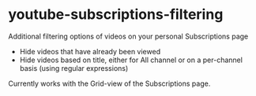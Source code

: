 # youtube-subscriptions-filtering
Additional filtering options of videos on your personal Subscriptions page

- Hide videos that have already been viewed
- Hide videos based on title, either for All channel or on a per-channel basis (using regular expressions)

Currently works with the Grid-view of the Subscriptions page.
